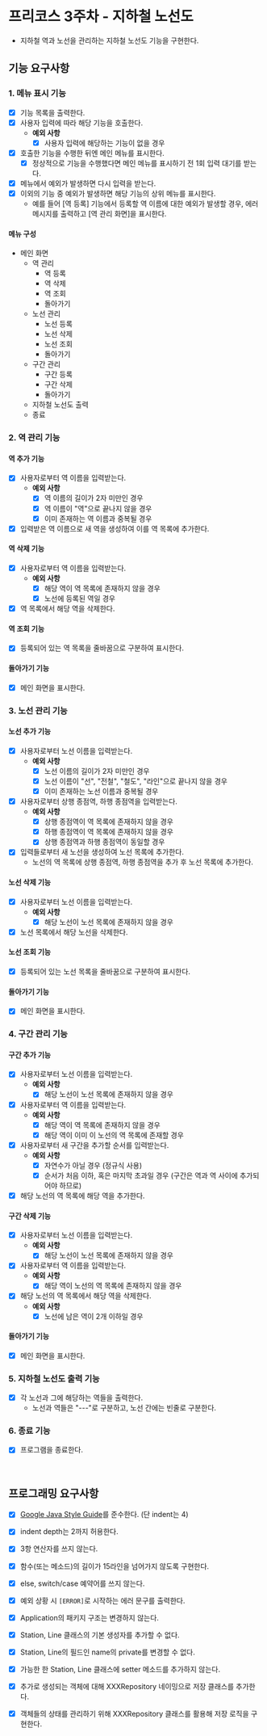 # 프리코스 3주차 - 지하철 노선도

* 지하철 역과 노선을 관리하는 지하철 노선도 기능을 구현한다.

## 기능 요구사항

### 1. 메뉴 표시 기능

* [x] 기능 목록을 출력한다.
* [x] 사용자 입력에 따라 해당 기능을 호출한다.
  *  **예외 사항**
     * [x] 사용자 입력에 해당하는 기능이 없을 경우
* [x] 호출한 기능을 수행한 뒤엔 메인 메뉴를 표시한다.
  * [x] 정상적으로 기능을 수행했다면 메인 메뉴를  표시하기 전 1회 입력 대기를 받는다.
* [x] 메뉴에서 예외가 발생하면 다시 입력을 받는다.
* [x] 이외의 기능 중 예외가 발생하면 해당 기능의 상위 메뉴를 표시한다.
  * 예를 들어 [역 등록] 기능에서 등록할 역 이름에 대한 예외가 발생할 경우, 에러 메시지를 출력하고 [역 관리 화면]을 표시한다.

#### 메뉴 구성

* 메인 화면
  * 역 관리
    * 역 등록
    * 역 삭제
    * 역 조회
    * 돌아가기
  * 노선 관리
    * 노선 등록
    * 노선 삭제
    * 노선 조회
    * 돌아가기
  * 구간 관리
    * 구간 등록
    * 구간 삭제
    * 돌아가기
  * 지하철 노선도 출력
  * 종료

### 2. 역 관리 기능

#### 역 추가 기능

* [x] 사용자로부터 역 이름을 입력받는다.
  *  **예외 사항**
     * [x] 역 이름의 길이가 2자 미만인 경우
     * [x] 역 이름이 "역"으로 끝나지 않을 경우
     * [x] 이미 존재하는 역 이름과 중복될 경우
* [x] 입력받은 역 이름으로 새 역을 생성하여 이를 역 목록에 추가한다.

#### 역 삭제 기능

* [x] 사용자로부터 역 이름을 입력받는다.
  *  **예외 사항**
     * [x] 해당 역이 역 목록에 존재하지 않을 경우
     * [x] 노선에 등록된 역일 경우
* [x] 역 목록에서 해당 역을 삭제한다.

#### 역 조회 기능

* [x] 등록되어 있는 역 목록을 줄바꿈으로 구분하여 표시한다.

#### 돌아가기 기능

* [x] 메인 화면을 표시한다.

### 3. 노선 관리 기능

#### 노선 추가 기능

* [x] 사용자로부터 노선 이름을 입력받는다.
  *  **예외 사항**
     * [x] 노선 이름의 길이가 2자 미만인 경우
     * [x] 노선 이름이 "선", "전철", "철도", "라인"으로 끝나지 않을 경우
     * [x] 이미 존재하는 노선 이름과 중복될 경우
* [x] 사용자로부터 상행 종점역, 하행 종점역을 입력받는다.
  *  **예외 사항**
     * [x] 상행 종점역이 역 목록에 존재하지 않을 경우
     * [x] 하행 종점역이 역 목록에 존재하지 않을 경우
     * [x] 상행 종점역과 하행 종점역이 동일할 경우
* [x] 입력들로부터 새 노선을 생성하여 노선 목록에 추가한다.
  * 노선의 역 목록에 상행 종점역, 하행 종점역을 추가 후 노선 목록에 추가한다.

#### 노선 삭제 기능

* [x] 사용자로부터 노선 이름을 입력받는다.
  *  **예외 사항**
     * [x] 해당 노선이 노선 목록에 존재하지 않을 경우
* [x] 노선 목록에서 해당 노선을 삭제한다.

#### 노선 조회 기능

* [x] 등록되어 있는 노선 목록을 줄바꿈으로 구분하여 표시한다.

#### 돌아가기 기능

* [x] 메인 화면을 표시한다.

### 4. 구간 관리 기능

#### 구간 추가 기능

* [x] 사용자로부터 노선 이름을 입력받는다.
  *  **예외 사항**
     * [x] 해당 노선이 노선 목록에 존재하지 않을 경우
* [x] 사용자로부터 역 이름을 입력받는다.
  *  **예외 사항**
     * [x] 해당 역이 역 목록에 존재하지 않을 경우
     * [x] 해당 역이 이미 이 노선의 역 목록에 존재할 경우
* [x] 사용자로부터 새 구간을 추가할 순서를 입력받는다.
  *  **예외 사항**
     * [x] 자연수가 아닐 경우 (정규식 사용)
     * [x] 순서가 처음 이하, 혹은 마지막 초과일 경우 (구간은 역과 역 사이에 추가되어야 하므로)
* [x] 해당 노선의 역 목록에 해당 역을 추가한다.

#### 구간 삭제 기능

* [x] 사용자로부터 노선 이름을 입력받는다.
  *  **예외 사항**
     * [x] 해당 노선이 노선 목록에 존재하지 않을 경우
* [x] 사용자로부터 역 이름을 입력받는다.
  *  **예외 사항**
     * [x] 해당 역이 노선의 역 목록에 존재하지 않을 경우
* [x] 해당 노선의 역 목록에서 해당 역을 삭제한다.
  * **예외 사항**
    * [x] 노선에 남은 역이 2개 이하일 경우

#### 돌아가기 기능

* [x] 메인 화면을 표시한다.

### 5. 지하철 노선도 출력 기능

* [x] 각 노선과 그에 해당하는 역들을 출력한다.
  * 노선과 역들은 "---"로 구분하고, 노선 간에는 빈줄로 구분한다.

### 6. 종료 기능

* [x] 프로그램을 종료한다.

<br>

## 프로그래밍 요구사항

* [x] [Google Java Style Guide](https://google.github.io/styleguide/javaguide.html)를 준수한다. (단 indent는 4)
* [x] indent depth는 2까지 허용한다.
* [x] 3항 연산자를 쓰지 않는다.
* [x] 함수(또는 메소드)의 길이가 15라인을 넘어가지 않도록 구현한다.
* [x] else, switch/case 예약어를 쓰지 않는다.
* [x] 예외 상황 시 `[ERROR]`로 시작하는 에러 문구를 출력한다.
* [x] Application의 패키지 구조는 변경하지 않는다.
* [x] Station, Line 클래스의 기본 생성자를 추가할 수 없다.
* [x] Station, Line의 필드인 name의 private를 변경할 수 없다.
* [x] 가능한 한 Station, Line 클래스에 setter 메소드를 추가하지 않는다.
* [x] 추가로 생성되는 객체에 대해 XXXRepository 네이밍으로 저장 클래스를 추가한다.
* [x] 객체들의 상태를 관리하기 위해 XXXRepository 클래스를 활용해 저장 로직을 구현한다.

